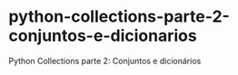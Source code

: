 # python-collections-parte-2-conjuntos-e-dicionarios
 Python Collections parte 2: Conjuntos e dicionários
